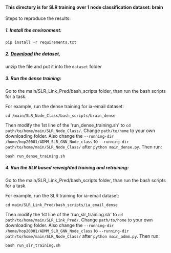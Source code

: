 #### This directory is for SLR training over 1 node classification dataset: brain

Steps to reproduce the results:

##### 1. Install the environment: 

`pip install -r requirements.txt`
<br />

##### 2. <a href="https://drive.google.com/file/d/1PAQrf3jKDBUFO1tUZChYkFUt13zZLlTw/view?usp=sharing" target="_blank">Download</a> the dataset,  
unzip the file and put it into the `dataset` folder

##### 3. Run the dense training:

Go to the main/SLR_Link_Pred/bash_scripts folder, than run the bash scripts for a task. 

For example, run the dense training for ia-email dataset: 

`cd /main/SLR_Node_Class/bash_scripts/brain_dense`

Then modify the 1st line of the 'run_dense_training.sh' to `cd path/to/home/main/SLR_Node_Class/`. Change `path/to/home` to your own downloading folder.
Also change the `--running-dir /home/hop20001/ADMM_SLR_GNN_Node_class` to `--running-dir path/to/home/main/SLR_Node_Class/` after `python main_dense.py`. Then run:

`bash run_dense_training.sh`
<br />


##### 4. Run the SLR based reweighted training and retraining:

Go to the main/SLR_Link_Pred/bash_scripts folder, than run the bash scripts for a task. 

For example, run the SLR training for ia-email dataset: 

`cd main/SLR_Link_Pred/bash_scripts/ia_email_dense`

Then modify the 1st line of the 'run_slr_training.sh' to `cd path/to/home/main/SLR_Link_Pred/`. Change `path/to/home` to your own downloading folder. Also change the `--running-dir /home/hop20001/ADMM_SLR_GNN_Node_class` to `--running-dir path/to/home/main/SLR_Node_Class/` after `python main_admm.py`. Then run:

`bash run_slr_training.sh`

